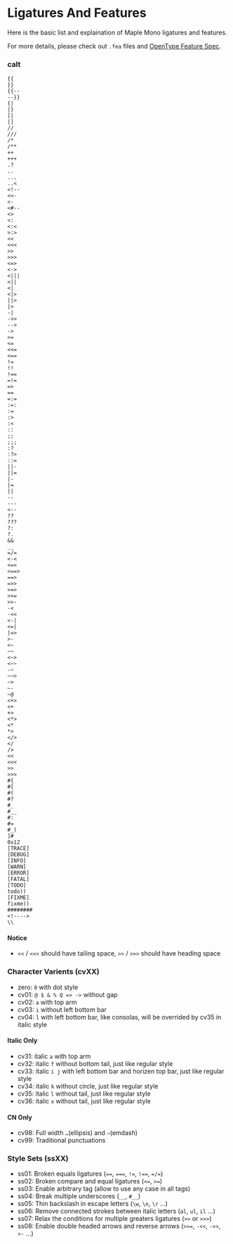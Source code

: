 # Ligatures And Features

Here is the basic list and explaination of Maple Mono ligatures and features.

For more details, please check out `.fea` files and [OpenType Feature Spec](https://adobe-type-tools.github.io/afdko/OpenTypeFeatureFileSpecification.html).

### calt

```
{{
}}
{{--
--}}
{|
|}
[|
|]
//
///
/*
/**
++
+++
.?
..
...
..<
<!--
<<-
<-
<#--
<>
<:
<:<
>:>
<<
<<<
>>
>>>
<=>
<->
<|||
<||
<|
<|>
||>
|>
-|
->>
-->
->
>=
<=
<<=
<==
!=
!!
!==
=!=
=>
==
=:=
:=:
:=
:>
:<
::
;;
;;;
:?
:?>
::=
||-
||=
|-
|=
||
--
---
<--
??
???
?:
?.
&&
__
=/=
<-<
<=<
<==>
==>
=>>
>=>
>>=
>>-
-<
-<<
<-|
<=|
|=>
>-
<~
~~
<~>
<~~
-~
~~>
~>
~-
~@
<+>
<+
+>
<*>
<*
*>
</>
</
/>
<<
<<<
>>
>>>
#{
#[
#(
#?
#_
#__
#:
#=
#_(
]#
0x12
[TRACE]
[DEBUG]
[INFO]
[WARN]
[ERROR]
[FATAL]
[TODO]
todo))
[FIXME]
fixme))
########
<!---->
\\
```

#### Notice

- `<<` / `<<<` should have tailing space, `>>` / `>>>` should have heading space

### Character Varients (cvXX)

- zero: `0` with dot style
- cv01: `@ $ & % Q => ->` without gap
- cv02: `a` with top arm
- cv03: `i` without left bottom bar
- cv04: `l` with left bottom bar, like consolas, will be overrided by cv35 in italic style

#### Italic Only
- cv31: italic `a` with top arm
- cv32: italic `f` without bottom tail, just like regular style
- cv33: italic `i j` with left bottom bar and horizen top bar, just like regular style
- cv34: italic `k` without circle, just like regular style
- cv35: italic `l` without tail, just like regular style
- cv36: italic `x` without tail, just like regular style

#### CN Only

- cv98: Full width `…`(ellipsis) and `—`(emdash)
- cv99: Traditional punctuations

### Style Sets (ssXX)

- ss01: Broken equals ligatures (`==`, `===`, `!=`, `!==`, `=/=`)
- ss02: Broken compare and equal ligatures (`<=`, `>=`)
- ss03: Enable arbitrary tag (allow to use any case in all tags)
- ss04: Break multiple underscores (`__`, `#__`)
- ss05: Thin backslash in escape letters (`\w`, `\n`, `\r` ...)
- ss06: Remove connected strokes between italic letters (`al`, `ul`, `il` ...)
- ss07: Relax the conditions for multiple greaters ligatures (`>>` or `>>>`)
- ss08: Enable double headed arrows and reverse arrows (`>>=`, `-<<`, `->>`, `>-` ...)